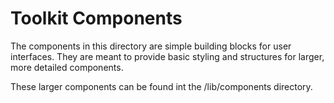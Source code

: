 # Toolkit Components

The components in this directory are simple building blocks for user interfaces. 
They are meant to provide basic styling and structures for larger, more detailed components.

These larger components can be found int the /lib/components directory.